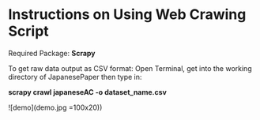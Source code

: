 # Instructions on Using Web Crawing Script

Required Package: **Scrapy**

To get raw data output as CSV format: Open Terminal, get into the working directory of JapanesePaper then type in: 

**scrapy crawl japaneseAC -o dataset_name.csv**

![demo](demo.jpg =100x20))
